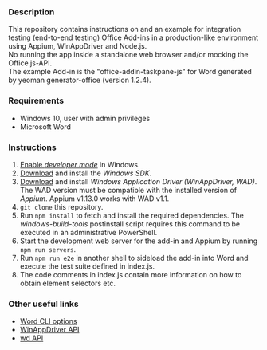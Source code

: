 ### Description
This repository contains instructions on and an example for integration testing (end-to-end testing) Office Add-ins in a production-like environment using Appium, WinAppDriver and Node.js.<br/>
No running the app inside a standalone web browser and/or mocking the Office.js-API.<br/>
The example Add-in is the "office-addin-taskpane-js" for Word generated by yeoman generator-office (version 1.2.4). 

### Requirements
- Windows 10, user with admin privileges
- Microsoft Word

### Instructions
1) [Enable *developer mode*](https://docs.microsoft.com/en-us/windows/uwp/get-started/enable-your-device-for-development) in Windows.
2) [Download](https://developer.microsoft.com/en-us/windows/downloads/windows-10-sdk) and install the *Windows SDK*.
3) [Download](https://github.com/microsoft/WinAppDriver/releases) and install *Windows Application Driver (WinAppDriver, WAD)*. The WAD version must be compatible with the installed version of *Appium*. Appium v1.13.0 works with WAD v1.1.
4) ```git clone``` this repository.
5) Run ```npm install``` to fetch and install the required dependencies. The *windows-build-tools* postinstall script requires this command to be executed in an administrative PowerShell.
6) Start the development web server for the add-in and Appium by running ```npm run servers```.
7) Run ```npm run e2e``` in another shell to sideload the add-in into Word and execute the test suite defined in index.js.
8) The code comments in index.js contain more information on how to obtain element selectors etc.

### Other useful links
- [Word CLI options](https://support.office.com/en-us/article/command-line-switches-for-microsoft-office-products-079164cd-4ef5-4178-b235-441737deb3a6)
- [WinAppDriver API](https://github.com/microsoft/WinAppDriver)
- [wd API](https://github.com/admc/wd/blob/master/doc/api.md)